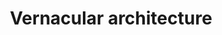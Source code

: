 ---
number: '13'
title: 'Vernacular architecture'
summary: 'Understanding the context and conditions of a place helps to design a functional and sustainable project.'
text: 'When we are going to intervene in a place that we do not know, a preliminary study of the scenery and the context is important. Understanding the environmental, social, and cultural conditions of the place will allow to offer the community a project that adequately responds to the needs and requirements in a functional and sustainable way. The most valuable exercise that can be done is the observation of the existing architecture: discover the local materials, know the recurring constructive details in the buildings of the area, or the spatial distribution particularities defined by social and cultural aspects.'
question: 'Should we observe, respect, and replicate the way architecture has been made in a place, or should we as designers propose new alternatives?'
image: '/vernacular-architecture.png'
---